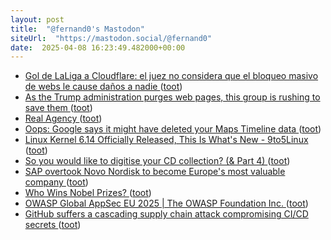 ```yaml
---
layout: post
title:  "@fernand0's Mastodon"
siteUrl:  "https://mastodon.social/@fernand0"
date:  2025-04-08 16:23:49.482000+00:00
---
```

*  [Gol de LaLiga a Cloudflare: el juez no considera que el bloqueo masivo de webs le cause daños a nadie ](https://www.genbeta.com/actualidad/gol-laliga-a-cloudflare-juez-no-considera-que-bloqueo-masivo-webs-le-cause-danos-a-nadi) ([toot](https://mastodon.social/@fernand0/114303266290193860))
*  [As the Trump administration purges web pages, this group is rushing to save them  ](https://www.npr.org/2025/03/23/nx-s1-5326573/internet-archive-wayback-machine-trump) ([toot](https://mastodon.social/@fernand0/114302959622781342))
*  [Real Agency ](https://doc.searls.com/2025/03/23/real-agency) ([toot](https://mastodon.social/@fernand0/114302883962970804))
*  [Oops: Google says it might have deleted your Maps Timeline data ](https://arstechnica.com/gadgets/2025/03/oops-google-says-it-might-have-deleted-your-maps-timeline-data) ([toot](https://mastodon.social/@fernand0/114302607470546253))
*  [Linux Kernel 6.14 Officially Released, This Is What&#39;s New - 9to5Linux  ](https://9to5linux.com/linux-kernel-6-14-officially-released-this-is-whats-new) ([toot](https://mastodon.social/@fernand0/114302264646645253))
*  [So you would like to digitise your CD collection? (& Part 4) ](https://dev.to/fernand0/so-you-would-like-to-digitise-your-cd-collection-part-4-4ke) ([toot](https://mastodon.social/@fernand0/114302140208310107))
*  [SAP overtook Novo Nordisk to become Europe's most valuable company ](https://www.euronews.com/business/2025/03/24/sap-has-just-become-europes-most-valuable-company-dethroning-novo-nordis) ([toot](https://mastodon.social/@fernand0/114302124819271560))
*  [Who Wins Nobel Prizes? ](https://www.construction-physics.com/p/who-wins-nobel-prize) ([toot](https://mastodon.social/@fernand0/114301795722600722))
*  [OWASP Global AppSec EU 2025 \| The OWASP Foundation Inc. ](https://owasp.glueup.com/event/owasp-global-appsec-eu-2025-123983) ([toot](https://mastodon.social/@fernand0/114301657081406628))
*  [GitHub suffers a cascading supply chain attack compromising CI/CD secrets ](https://www.infoworld.com/article/3849245/github-suffers-a-cascading-supply-chain-attack-compromising-ci-cd-secrets.htm) ([toot](https://mastodon.social/@fernand0/114301400155706564))
